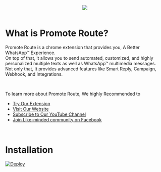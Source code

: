 </br></br>
<p align="center">
    <a href="https://promoteroute.com">
        <img src="https://promoteroute.com/wp-content/uploads/2022/03/Promote-Route-Logo.png" />
    </a>
    </br></br>
</p>

# What is Promote Route?
Promote Route is a chrome extension that provides you, A Better WhatsApp™ Experience.</br>
On top of that, it allows you to send automated, customized, and highly personalized multiple texts as well as WhatsApp™ multimedia messages.</br>
Not only that, It provides advanced features like Smart Reply, Campaign, Webhook, and Integrations.

</br>

To learn more about Promote Route, We highly Recommended to

- [Try Our Extension](https://chrome.google.com/webstore/detail/promote-route-a-better-wh/lgfomefmfkpdfhndeaaikffjbfobajbg)</br>
- [Visit Our Website](https://promoteroute.com)</br>
- [Subscribe to Our YouTube Channel](https://www.youtube.com/c/PromoteRoute)</br>
- [Join Like-minded community on Facebook](https://www.facebook.com/groups/promoteroute)</br>

</br>

# Installation
[![Deploy](https://www.herokucdn.com/deploy/button.svg)](https://dashboard.heroku.com/new-app?template=https://github.com/PromoteRoute/Webhook-Heroku)
